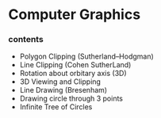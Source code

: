 # Computer Graphics
### contents
- Polygon Clipping (Sutherland–Hodgman)
- Line Clipping (Cohen SutherLand)
- Rotation about orbitary axis (3D)
- 3D Viewing and Clipping
- Line Drawing (Bresenham)
- Drawing circle through 3 points
- Infinite Tree of Circles
